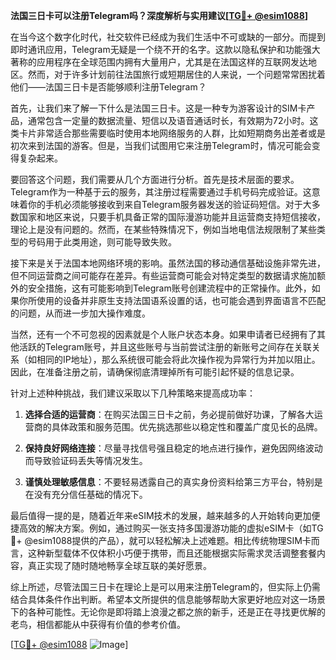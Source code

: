 **法国三日卡可以注册Telegram吗？深度解析与实用建议[[TG💪+ @esim1088](https://t.me/s/esim1088)]**

在当今这个数字化时代，社交软件已经成为我们生活中不可或缺的一部分。而提到即时通讯应用，Telegram无疑是一个绕不开的名字。这款以隐私保护和功能强大著称的应用程序在全球范围内拥有大量用户，尤其是在法国这样的互联网发达地区。然而，对于许多计划前往法国旅行或短期居住的人来说，一个问题常常困扰着他们——法国三日卡是否能够顺利注册Telegram？

首先，让我们来了解一下什么是法国三日卡。这是一种专为游客设计的SIM卡产品，通常包含一定量的数据流量、短信以及语音通话时长，有效期为72小时。这类卡片非常适合那些需要临时使用本地网络服务的人群，比如短期商务出差者或是初次来到法国的游客。但是，当我们试图用它来注册Telegram时，情况可能会变得复杂起来。

要回答这个问题，我们需要从几个方面进行分析。首先是技术层面的要求。Telegram作为一种基于云的服务，其注册过程需要通过手机号码完成验证。这意味着你的手机必须能够接收到来自Telegram服务器发送的验证码短信。对于大多数国家和地区来说，只要手机具备正常的国际漫游功能并且运营商支持短信接收，理论上是没有问题的。然而，在某些特殊情况下，例如当地电信法规限制了某些类型的号码用于此类用途，则可能导致失败。

接下来是关于法国本地网络环境的影响。虽然法国的移动通信基础设施非常先进，但不同运营商之间可能存在差异。有些运营商可能会对特定类型的数据请求施加额外的安全措施，这有可能影响到Telegram账号创建流程中的正常操作。此外，如果你所使用的设备并非原生支持法国语系设置的话，也可能会遇到界面语言不匹配的问题，从而进一步加大操作难度。

当然，还有一个不可忽视的因素就是个人账户状态本身。如果申请者已经拥有了其他活跃的Telegram账号，并且这些账号与当前尝试注册的新账号之间存在关联关系（如相同的IP地址），那么系统很可能会将此次操作视为异常行为并加以阻止。因此，在准备注册之前，请确保彻底清理掉所有可能引起怀疑的信息记录。

针对上述种种挑战，我们建议采取以下几种策略来提高成功率：

1. **选择合适的运营商**：在购买法国三日卡之前，务必提前做好功课，了解各大运营商的具体政策和服务范围。优先挑选那些以稳定性和覆盖广度见长的品牌。
   
2. **保持良好网络连接**：尽量寻找信号强且稳定的地点进行操作，避免因网络波动而导致验证码丢失等情况发生。
   
3. **谨慎处理敏感信息**：不要轻易透露自己的真实身份资料给第三方平台，特别是在没有充分信任基础的情况下。

最后值得一提的是，随着近年来eSIM技术的发展，越来越多的人开始转向更加便捷高效的解决方案。例如，通过购买一张支持多国漫游功能的虚拟eSIM卡（如TG💪+ @esim1088提供的产品），就可以轻松解决上述难题。相比传统物理SIM卡而言，这种新型载体不仅体积小巧便于携带，而且还能根据实际需求灵活调整套餐内容，真正实现了随时随地畅享全球互联的美好愿景。

综上所述，尽管法国三日卡在理论上是可以用来注册Telegram的，但实际上仍需结合具体条件作出判断。希望本文所提供的信息能够帮助大家更好地应对这一场景下的各种可能性。无论你是即将踏上浪漫之都之旅的新手，还是正在寻找更优解的老鸟，相信都能从中获得有价值的参考价值。

[[TG💪+ @esim1088](https://t.me/s/esim1088) ![Image](https://i.postimg.cc/4NQfJmqS/Snipaste-2025-05-13-00-14-12.png)]